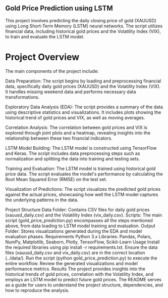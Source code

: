 
## Gold Price Prediction using LSTM
This project involves predicting the daily closing price of gold (XAUUSD) using Long Short-Term Memory (LSTM) neural networks. The script utilizes financial data, including historical gold prices and the Volatility Index (VIX), to train and evaluate the LSTM model.

# Project Overview
The main components of the project include:

Data Preparation: The script begins by loading and preprocessing financial data, specifically daily gold prices (XAUUSD) and the Volatility Index (VIX). It handles missing weekend data and performs necessary data transformations.

Exploratory Data Analysis (EDA): The script provides a summary of the data using descriptive statistics and visualizations. It includes plots showing the historical trend of gold prices and VIX, as well as moving averages.

Correlation Analysis: The correlation between gold prices and VIX is explored through joint plots and a heatmap, revealing insights into the relationship between these two financial indicators.

LSTM Model Building: The LSTM model is constructed using TensorFlow and Keras. The script includes data preprocessing steps such as normalization and splitting the data into training and testing sets.

Training and Evaluation: The LSTM model is trained using historical gold price data. The script evaluates the model's performance by calculating the Root Mean Squared Error (RMSE) on the test set.

Visualization of Predictions: The script visualizes the predicted gold prices against the actual prices, showcasing how well the LSTM model captures the underlying patterns in the data.

Project Structure
Data Folder: Contains CSV files for daily gold prices (xauusd_daily.csv) and the Volatility Index (vix_daily.csv).
Scripts: The main script (gold_price_prediction.py) encompasses all the steps mentioned above, from data loading to LSTM model training and evaluation.
Output Folder: Stores visualizations generated during the EDA and model evaluation phases.
Requirements
Python 3.x
Libraries: Pandas, Polars, NumPy, Matplotlib, Seaborn, Plotly, TensorFlow, Scikit-Learn
Usage
Install the required libraries using pip install -r requirements.txt.
Ensure the data files (xauusd_daily.csv and vix_daily.csv) are in the correct location (../data/).
Run the script (python gold_price_prediction.py) to execute the entire workflow.
Review the generated visualizations and model performance metrics.
Results
The project provides insights into the historical trends of gold prices, correlation with the Volatility Index, and employs an LSTM model to predict future gold prices. The README serves as a guide for users to understand the project structure, dependencies, and how to reproduce the analysis.
